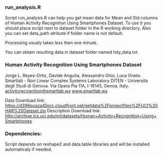 ### run_analysis.R

Script run_analysis.R can help you get mean data for Mean and Std columns of Human Activity Recognition Using Smartphones Dataset. To use it you should place script next to dataset folder in the R working directory. Also you can set data_path atribute if folder name is not default.

Processing usualy takes less then one minute.

You can obtain resulting data in dataset folder named tidy_data.txt.

### Human Activity Recognition Using Smartphones Dataset

Jorge L. Reyes-Ortiz, Davide Anguita, Alessandro Ghio, Luca Oneto. Smartlab - Non Linear Complex Systems Laboratory DITEN - Università degli Studi di Genova. Via Opera Pia 11A, I-16145, Genoa, Italy. activityrecognition@smartlab.ws www.smartlab.ws

Data Download link: https://d396qusza40orc.cloudfront.net/getdata%2Fprojectfiles%2FUCI%20HAR%20Dataset.zip
Description Download link: http://archive.ics.uci.edu/ml/datasets/Human+Activity+Recognition+Using+Smartphones 

### Dependencies:

Script depends on reshape2 and data.table libraries and will be installed automaticaly if needed.
